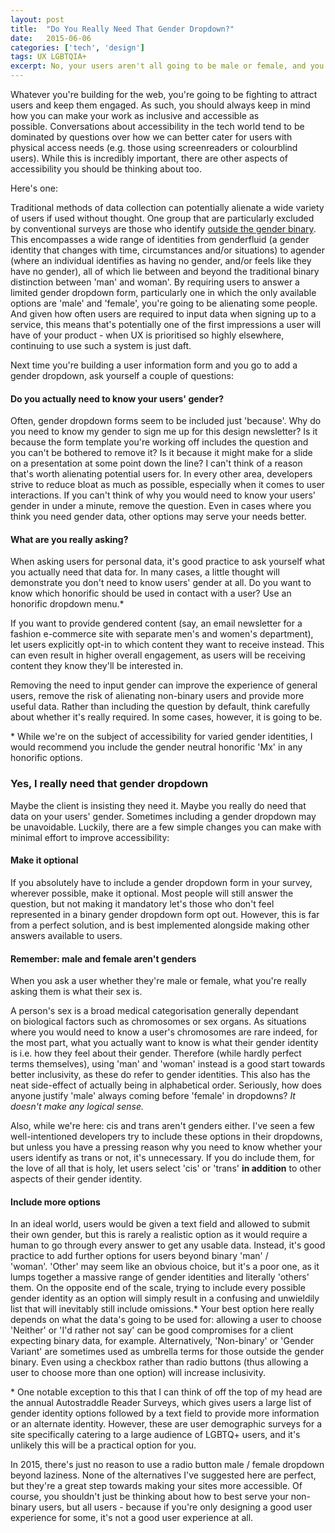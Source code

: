 ```yaml
---
layout: post
title:  "Do You Really Need That Gender Dropdown?"
date:   2015-06-06
categories: ['tech', 'design']
tags: UX LGBTQIA+
excerpt: No, your users aren't all going to be male or female, and you shouldn't be treating them like they are.
---
```


Whatever you're building for the web, you're going to be fighting to attract users and keep them engaged. As such, you should always keep in mind how you can make your work as inclusive and accessible as possible. Conversations about accessibility in the tech world tend to be dominated by questions over how we can better cater for users with physical access needs (e.g. those using screenreaders or colourblind users). While this is incredibly important, there are other aspects of accessibility you should be thinking about too.

Here's one:

Traditional methods of data collection can potentially alienate a wide variety of users if used without thought. One group that are particularly excluded by conventional surveys are those who identify [outside the gender binary](http://nonbinary.org/wiki/Nonbinary_gender). This encompasses a wide range of identities from genderfluid (a gender identity that changes with time, circumstances and/or situations) to agender (where an individual identifies as having no gender, and/or feels like they have no gender), all of which lie between and beyond the traditional binary distinction between 'man' and woman'. By requiring users to answer a limited gender dropdown form, particularly one in which the only available options are 'male' and 'female', you're going to be alienating some people. And given how often users are required to input data when signing up to a service, this means that's potentially one of the first impressions a user will have of your product - when UX is prioritised so highly elsewhere, continuing to use such a system is just daft.

Next time you're building a user information form and you go to add a gender dropdown, ask yourself a couple of questions:

#### Do you actually need to know your users' gender?
Often, gender dropdown forms seem to be included just 'because'. Why do you need to know my gender to sign me up for this design newsletter? Is it because the form template you're working off includes the question and you can't be bothered to remove it? Is it because it might make for a slide on a presentation at some point down the line? I can't think of a reason that's worth alienating potential users for. In every other area, developers strive to reduce bloat as much as possible, especially when it comes to user interactions. If you can't think of why you would need to know your users' gender in under a minute, remove the question. Even in cases where you think you need gender data, other options may serve your needs better.

#### What are you really asking?
When asking users for personal data, it's good practice to ask yourself what you actually need that data for. In many cases, a little thought will demonstrate you don't need to know users' gender at all. Do you want to know which honorific should be used in contact with a user? Use an honorific dropdown menu.\*

If you want to provide gendered content (say, an email newsletter for a fashion e-commerce site with separate men's and women's department), let users explicitly opt-in to which content they want to receive instead. This can even result in higher overall engagement, as users will be receiving content they know they'll be interested in.

Removing the need to input gender can improve the experience of general users, remove the risk of alienating non-binary users and provide more useful data. Rather than including the question by default, think carefully about whether it's really required. In some cases, however, it is going to be.

\* While we're on the subject of accessibility for varied gender identities, I would recommend you include the gender neutral honorific 'Mx' in any honorific options.

### Yes, I really need that gender dropdown

Maybe the client is insisting they need it. Maybe you really do need that data on your users' gender. Sometimes including a gender dropdown may be unavoidable. Luckily, there are a few simple changes you can make with minimal effort to improve accessibility:

#### Make it optional
If you absolutely have to include a gender dropdown form in your survey, wherever possible, make it optional. Most people will still answer the question, but not making it mandatory let's those who don't feel represented in a binary gender dropdown form opt out. However, this is far from a perfect solution, and is best implemented alongside making other answers available to users.

#### Remember: male and female aren't genders
When you ask a user whether they're male or female, what you're really asking them is what their sex is.

A person's sex is a broad medical categorisation generally dependant on biological factors such as chromosomes or sex organs. As situations where you would need to know a user's chromosomes are rare indeed, for the most part, what you actually want to know is what their gender identity is i.e. how they feel about their gender. Therefore (while hardly perfect terms themselves), using 'man' and 'woman' instead is a good start towards better inclusivity, as these do refer to gender identities. This also has the neat side-effect of actually being in alphabetical order. Seriously, how does anyone justify 'male' always coming before 'female' in dropdowns? <em>It doesn't make any logical sense.</em>

Also, while we're here: cis and trans aren't genders either. I've seen a few well-intentioned developers try to include these options in their dropdowns, but unless you have a pressing reason why you need to know whether your users identify as trans or not, it's unnecessary. If you do include them, for the love of all that is holy, let users select 'cis' or 'trans' <strong>in addition</strong> to other aspects of their gender identity.

#### Include more options
In an ideal world, users would be given a text field and allowed to submit their own gender, but this is rarely a realistic option as it would require a human to go through every answer to get any usable data. Instead, it's good practice to add further options for users beyond binary 'man' / 'woman'. 'Other' may seem like an obvious choice, but it's a poor one, as it lumps together a massive range of gender identities and literally 'others' them. On the opposite end of the scale, trying to include every possible gender identity as an option will simply result in a confusing and unwieldily list that will inevitably still include omissions.* Your best option here really depends on what the data's going to be used for: allowing a user to choose 'Neither' or 'I'd rather not say' can be good compromises for a client expecting binary data, for example. Alternatively, 'Non-binary' or 'Gender Variant' are sometimes used as umbrella terms for those outside the gender binary. Even using a checkbox rather than radio buttons (thus allowing a user to choose more than one option) will increase inclusivity.

\* One notable exception to this that I can think of off the top of my head are the annual Autostraddle Reader Surveys, which gives users a large list of gender identity options followed by a text field to provide more information or an alternate identity. However, these are user demographic surveys for a site specifically catering to a large audience of LGBTQ+ users, and it's unlikely this will be a practical option for you.

In 2015, there's just no reason to use a radio button male / female dropdown beyond laziness. None of the alternatives I've suggested here are perfect, but they're a great step towards making your sites more accessible. Of course, you shouldn't just be thinking about how to best serve your non-binary users, but all users - because if you're only designing a good user experience for some, it's not a good user experience at all.
